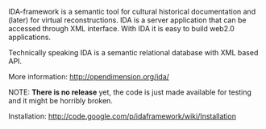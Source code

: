 IDA-framework is a semantic tool for cultural historical documentation and (later) for virtual reconstructions. IDA is a server application that can be accessed through XML interface. With IDA it is easy to build web2.0 applications.

Technically speaking IDA is a semantic relational database with XML based API.

More information:
http://opendimension.org/ida/

NOTE: **There is no release** yet, the code is just made available for testing and it might be horribly broken.

Installation:
http://code.google.com/p/idaframework/wiki/Installation